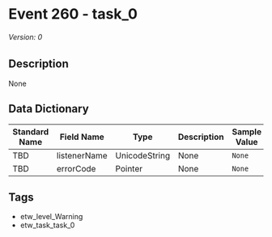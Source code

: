 # Event 260 - task_0
###### Version: 0

## Description
None

## Data Dictionary
|Standard Name|Field Name|Type|Description|Sample Value|
|---|---|---|---|---|
|TBD|listenerName|UnicodeString|None|`None`|
|TBD|errorCode|Pointer|None|`None`|

## Tags
* etw_level_Warning
* etw_task_task_0